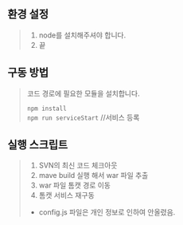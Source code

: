 ## 환경 설정
>  1. node를 설치해주셔야 합니다.
>  2. 끝

## 구동 방법
> 코드 경로에 필요한 모듈을 설치합니다.   
> 
> ```npm install```   
> ```npm run serviceStart``` //서비스 등록   

## 실행 스크립트
> 1. SVN의 최신 코드 체크아웃
> 2. mave build 실행 해서 war 파일 추출
> 3. war 파일 톰캣 경로 이동
> 4. 톰캣 서비스 재구동
> * config.js 파일은 개인 정보로 인하여 안올렸음.
